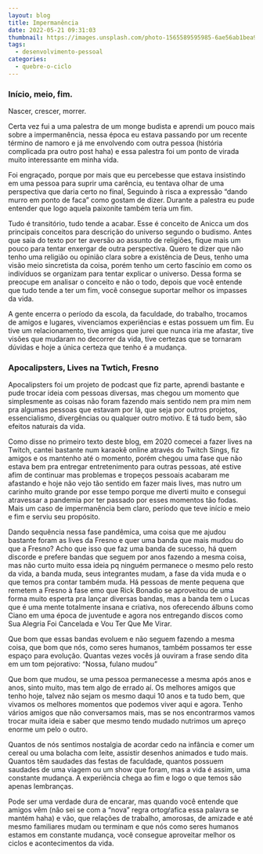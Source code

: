 ```yaml
---
layout: blog
title: Impermanência
date: 2022-05-21 09:31:03
thumbnail: https://images.unsplash.com/photo-1565589595985-6ae56ab1bea9?crop=entropy&cs=tinysrgb&fm=jpg&ixlib=rb-1.2.1&q=80&raw_url=true&ixid=MnwxMjA3fDB8MHxwaG90by1wYWdlfHx8fGVufDB8fHx8&auto=format&fit=crop&w=1469
tags:
  - desenvolvimento-pessoal
categories:
  - quebre-o-ciclo
---
```

### Início, meio, fim.

Nascer, crescer, morrer.

Certa vez fui a uma palestra de um monge budista e aprendi um pouco mais sobre a impermanência, nessa época eu estava passando por um recente término de namoro e já me envolvendo com outra pessoa (história complicada pra outro post haha) e essa palestra foi um ponto de virada muito interessante em minha vida.

Foi engraçado, porque por mais que eu percebesse que estava insistindo em uma pessoa para suprir uma carência, eu tentava olhar de uma perspectiva que daria certo no final, Seguindo à risca a expressão “dando murro em ponto de faca” como gostam de dizer. Durante a palestra eu pude entender que logo aquela paixonite também teria um fim.

Tudo é transitório, tudo tende a acabar. Esse é conceito de Anicca um dos principais conceitos para descrição do universo segundo o budismo. Antes que saia do texto por ter aversão ao assunto de religiões, fique mais um pouco para tentar enxergar de outra perspectiva. Quero te dizer que não tenho uma religião ou opinião clara sobre a existência de Deus, tenho uma visão meio sincretista da coisa, porém tenho um certo fascínio em como os indivíduos se organizam para tentar explicar o universo. Dessa forma se preocupe em analisar o conceito e não o todo, depois que você entende que tudo tende a ter um fim, você consegue suportar melhor os impasses da vida.

A gente encerra o período da escola, da faculdade, do trabalho, trocamos de amigos e lugares, vivenciamos experiências e estas possuem um fim. Eu tive um relacionamento, tive amigos que jurei que nunca iria me afastar, tive visões que mudaram no decorrer da vida, tive certezas que se tornaram dúvidas e hoje a única certeza que tenho é a mudança.

### Apocalipsters, Lives na Twtich, Fresno

Apocalipsters foi um projeto de podcast que fiz parte, aprendi bastante e pude trocar ideia com pessoas diversas, mas chegou um momento que simplesmente as coisas não foram fazendo mais sentido nem pra mim nem pra algumas pessoas que estavam por lá, que seja por outros projetos, essencialismo, divergências ou qualquer outro motivo. E tá tudo bem, são efeitos naturais da vida.

Como disse no primeiro texto deste blog, em 2020 comecei a fazer lives na Twitch, cantei bastante num karaokê online através do Twitch Sings, fiz amigos e os mantenho até o momento, porém chegou uma fase que não estava bem pra entregar entretenimento para outras pessoas, até estive afim de continuar mas problemas e tropeços pessoais acabaram me afastando e hoje não vejo tão sentido em fazer mais lives, mas nutro um carinho muito grande por esse tempo porque me diverti muito e consegui atravessar a pandemia por ter passado por esses momentos tão fodas. Mais um caso de impermanência bem claro, período que teve início e meio e fim e serviu seu propósito.

Dando sequência nessa fase pandêmica, uma coisa que me ajudou bastante foram as lives da Fresno e quer uma banda que mais mudou do que a Fresno? Acho que isso que faz uma banda de sucesso, há quem discorde e prefere bandas que seguem por anos fazendo a mesma coisa, mas não curto muito essa ideia pq ninguém permanece o mesmo pelo resto da vida, a banda muda, seus integrantes mudam, a fase da vida muda e o que temos pra contar também muda. Há pessoas de mente pequena que remetem a Fresno à fase emo que Rick Bonadio se aproveitou de uma forma muito esperta pra lançar diversas bandas, mas a banda tem o Lucas que é uma mente totalmente insana e criativa, nos oferecendo álbuns como Ciano em uma época de juventude e agora nos entregando discos como Sua Alegria Foi Cancelada e Vou Ter Que Me Virar.

Que bom que essas bandas evoluem e não seguem fazendo a mesma coisa, que bom que nós, como seres humanos, também possamos ter esse espaço para evolução. Quantas vezes vocês já ouviram a frase sendo dita em um tom pejorativo: “Nossa, fulano mudou” 

Que bom que mudou, se uma pessoa permanecesse a mesma após anos e anos, sinto muito, mas tem algo de errado aí. Os melhores amigos que tenho hoje, talvez não sejam os mesmo daqui 10 anos e ta tudo bem, que vivamos os melhores momentos que podemos viver aqui e agora. Tenho vários amigos que não conversamos mais, mas se nos encontrarmos vamos trocar muita ideia e saber que mesmo tendo mudado nutrimos um apreço enorme um pelo o outro.

Quantos de nós sentimos nostalgia de acordar cedo na infância e comer um cereal ou uma bolacha com leite, assistir desenhos animados e tudo mais. Quantos têm saudades das festas de faculdade, quantos possuem saudades de uma viagem ou um show que foram, mas a vida é assim, uma constante mudança. A experiência chega ao fim e logo o que temos são apenas lembranças.

Pode ser uma verdade dura de encarar, mas quando você entende que amigos vêm (não sei se com a “nova” regra ortogŕafica essa palavra se mantém haha) e vão, que relações de trabalho, amorosas, de amizade e até mesmo familiares mudam ou terminam e que nós como seres humanos estamos em constante mudança, você consegue aproveitar melhor os ciclos e acontecimentos da vida.